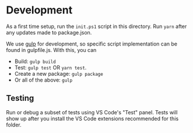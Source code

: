# Development

As a first time setup, run the `init.ps1` script in this directory.
Run `yarn` after any updates made to package.json.

We use [gulp](https://gulpjs.com/) for development, so specific script implementation can be found in gulpfile.js. With this, you can

-   Build: `gulp build`
-   Test: `gulp test` OR `yarn test`.
-   Create a new package: `gulp package`
-   Or all of the above: `gulp`

## Testing

Run or debug a subset of tests using VS Code's "Test" panel. Tests will show up after you install the VS Code extensions recommended for this folder.
